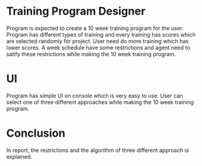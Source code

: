 ﻿# Training Program Designer

Program is expected to create a 10 week training program for the user. Program has different types of training and every training has scores which are selected randomly for project. User need do more training which has lower scores. A week schedule have some restrictions and agent need to satify these  restrictions while making the 10 week training program.


# UI
Program has simple UI on console which is very easy to use. User can select one of three different approaches while making the 10 week training program.

# Conclusion

In report, the restrictions and the algorithm of three different approach is explained.



